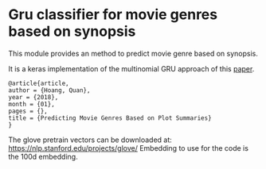 # Gru classifier for movie genres based on synopsis

This module provides an method to predict movie genre based on synopsis.

It is a keras implementation of the multinomial GRU approach of this [paper](https://www.researchgate.net/publication/322517980_Predicting_Movie_Genres_Based_on_Plot_Summaries).

    @article{article,
    author = {Hoang, Quan},
    year = {2018},
    month = {01},
    pages = {},
    title = {Predicting Movie Genres Based on Plot Summaries}
    }


The glove pretrain vectors can be downloaded at:
https://nlp.stanford.edu/projects/glove/
Embedding to use for the code is the 100d embedding.

